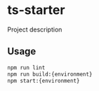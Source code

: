 # ts-starter

Project description

## Usage

```bash
npm run lint
npm run build:{environment}
npm start:{environment}
```